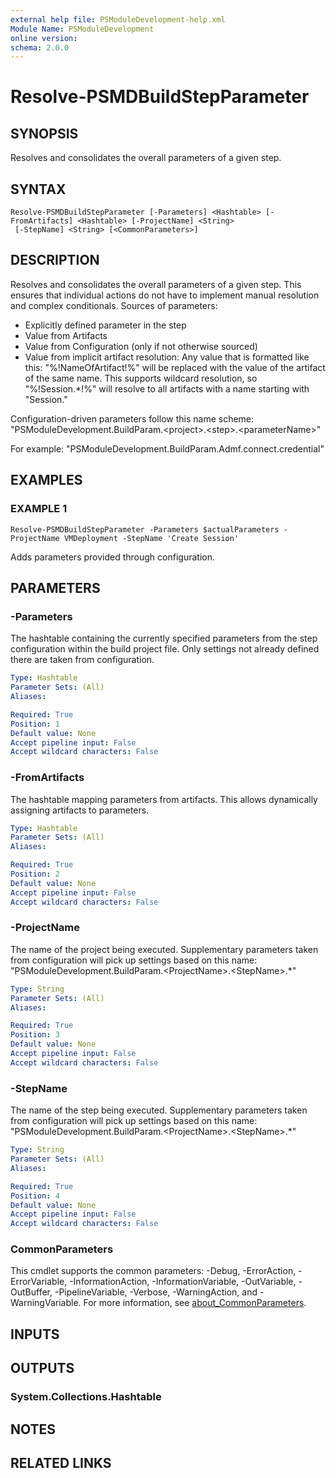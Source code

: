 ```yaml
---
external help file: PSModuleDevelopment-help.xml
Module Name: PSModuleDevelopment
online version:
schema: 2.0.0
---
```


# Resolve-PSMDBuildStepParameter

## SYNOPSIS
Resolves and consolidates the overall parameters of a given step.

## SYNTAX

```
Resolve-PSMDBuildStepParameter [-Parameters] <Hashtable> [-FromArtifacts] <Hashtable> [-ProjectName] <String>
 [-StepName] <String> [<CommonParameters>]
```

## DESCRIPTION
Resolves and consolidates the overall parameters of a given step.
This ensures that individual actions do not have to implement manual resolution and complex conditionals.
Sources of parameters:
- Explicitly defined parameter in the step
- Value from Artifacts
- Value from Configuration (only if not otherwise sourced)
- Value from implicit artifact resolution: Any value that is formatted like this:
  "%!NameOfArtifact!%" will be replaced with the value of the artifact of the same name.
  This supports wildcard resolution, so "%!Session.*!%" will resolve to all artifacts with a name starting with "Session."

Configuration-driven parameters follow this name scheme:
"PSModuleDevelopment.BuildParam.\<project\>.\<step\>.\<parameterName\>"

For example:
"PSModuleDevelopment.BuildParam.Admf.connect.credential"

## EXAMPLES

### EXAMPLE 1
```
Resolve-PSMDBuildStepParameter -Parameters $actualParameters -ProjectName VMDeployment -StepName 'Create Session'
```

Adds parameters provided through configuration.

## PARAMETERS

### -Parameters
The hashtable containing the currently specified parameters from the step configuration within the build project file.
Only settings not already defined there are taken from configuration.

```yaml
Type: Hashtable
Parameter Sets: (All)
Aliases:

Required: True
Position: 1
Default value: None
Accept pipeline input: False
Accept wildcard characters: False
```

### -FromArtifacts
The hashtable mapping parameters from artifacts.
This allows dynamically assigning artifacts to parameters.

```yaml
Type: Hashtable
Parameter Sets: (All)
Aliases:

Required: True
Position: 2
Default value: None
Accept pipeline input: False
Accept wildcard characters: False
```

### -ProjectName
The name of the project being executed.
Supplementary parameters taken from configuration will pick up settings based on this name:
"PSModuleDevelopment.BuildParam.\<ProjectName\>.\<StepName\>.*"

```yaml
Type: String
Parameter Sets: (All)
Aliases:

Required: True
Position: 3
Default value: None
Accept pipeline input: False
Accept wildcard characters: False
```

### -StepName
The name of the step being executed.
Supplementary parameters taken from configuration will pick up settings based on this name:
"PSModuleDevelopment.BuildParam.\<ProjectName\>.\<StepName\>.*"

```yaml
Type: String
Parameter Sets: (All)
Aliases:

Required: True
Position: 4
Default value: None
Accept pipeline input: False
Accept wildcard characters: False
```

### CommonParameters
This cmdlet supports the common parameters: -Debug, -ErrorAction, -ErrorVariable, -InformationAction, -InformationVariable, -OutVariable, -OutBuffer, -PipelineVariable, -Verbose, -WarningAction, and -WarningVariable. For more information, see [about_CommonParameters](http://go.microsoft.com/fwlink/?LinkID=113216).

## INPUTS

## OUTPUTS

### System.Collections.Hashtable
## NOTES

## RELATED LINKS
